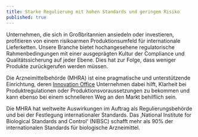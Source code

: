 ```yaml
---
title: Starke Regulierung mit hohen Standards und geringem Risiko
published: true
---
```


Unternehmen, die sich in Großbritannien ansiedeln oder investieren, profitieren von einem risikoarmen Produktionsumfeld für internationale Lieferketten. Unsere Branche bietet hochangesehene regulatorische Rahmenbedingungen mit einer ausgeprägten Kultur der Compliance und Qualitätssicherung auf jeder Ebene. Dies hat zur Folge, dass weniger Produkte zurückgerufen werden müssen.

Die Arzneimittelbehörde (MHRA) ist eine pragmatische und unterstützende Einrichtung, deren [Innovation Office](https://www.gov.uk/government/groups/mhra-innovation-office) Unternehmen dabei hilft, Klarheit bei Produktregulationen oder Produktionsvoraussetzungen zu bekommen und kann ebenso bei einem schnelleren Weg an den Markt behilflich sein.

Die MHRA hat weltweite Auswirkungen im Auftrag als Regulierungsbehörde und bei der Festlegung internationaler Standards. Das ‚National Institute for Biological Standards and Control‘ (NIBSC) schafft mehr als 90% der internationalen Standards für biologische Arzneimittel.
